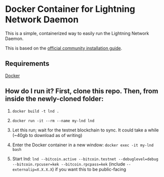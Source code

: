 # Docker Container for Lightning Network Daemon

This is a simple, containerized way to easily run the Lightning Network Daemon.

This is based on the [official community installation guide](http://dev.lightning.community/guides/installation/).

## Requirements

[Docker](https://docs.docker.com/engine/installation/)

## How do I run it? First, clone this repo. Then, from inside the newly-cloned folder:

1) `docker build -t lnd .` 

2) `docker run -it --rm --name my-lnd lnd`

3) Let this run; wait for the testnet blockchain to sync. It could take a while (~40gb to download as of writing)

4) Enter the Docker container in a new window: `docker exec -it my-lnd bash`

5) Start lnd: `lnd --bitcoin.active --bitcoin.testnet --debuglevel=debug --bitcoin.rpcuser=kek --bitcoin.rpcpass=kek` (include `--externalip=X.X.X.X`) if you want this to be public-facing